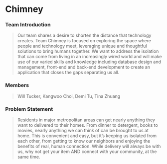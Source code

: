 # Chimney

### Team Introduction
> Our team shares a desire to shorten the distance that technology creates. Team Chimney is focused on exploring the space where people and technology meet, leveraging unique and thoughtful solutions to bring humans together. We want to address the isolation that can come from living in an increasingly wired world and will make use of our varied skills and knowledge including database design and management, front-end and back-end development to create an application that closes the gaps separating us all.

### Members
> Will Tucker, Kangwoo Choi, Demi Tu, Tina Zhuang

### Problem Statement
> Residents in major metropolitan areas can get nearly anything they want to delivered to their homes. From dinner to detergent, books to movies, nearly anything we can think of can be brought to us at home. This is convenient and easy, but it’s keeping us isolated from each other, from getting to know our neighbors and enjoying the benefits of real, human connection. While delivery will always be with us, why not get your item AND connect with your community, at the same time. 
